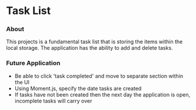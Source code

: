 <h1> Task List </h1>

<h3> About </h3> 
<p> This projects is a fundamental task list that is storing the items within the local storage. The application has the 
ability to add and delete tasks. </p>

<h3> Future Application </h3>
<ul>
<li> Be able to click 'task completed' and move to separate section within the UI </li>
<li> Using Moment.js, specify the date tasks are created </li>
<li> If tasks have not been created then the next day the application is open, incomplete tasks will carry over </li>
